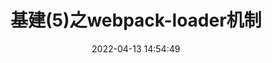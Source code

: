 ---
layout: post
title: 基建(5)之webpack-loader机制
date: 2022-04-13 14:54:49
categories: 项目总结
tags:
  - 前端基建
  - loader机制
description: 基建(5)之webpack-loader
cover: https://cdn.jsdelivr.net/gh/myNightwish/CDN_res/blogskin/官网基建.webp
copyright_author: 飞儿
copyright_url: 'https://www.nesxc.com/post/hexocc.html'
license: CC BY-NC-SA 4.0
license_url: 'https://creativecommons.org/licenses/by-nc-sa/4.0/'
abbrlink: basic_construct_5
---
